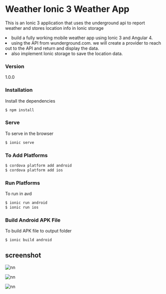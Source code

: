 # Weather Ionic 3 Weather App

This is an Ionic 3 application that uses the underground api to report weather and stores location info in Ionic storage

<li> build a fully working mobile weather app using Ionic 3 and Angular 4. </li>
<li>using the API from wunderground.com. we will create a provider to reach out to the API and return and display the data.</li>
<li> also implement Ionic storage to save the location data. </li>

### Version
1.0.0

### Installation

Install the dependencies

```sh
$ npm install
```

### Serve
To serve in the browser

```sh
$ ionic serve
```

### To Add Platforms
```sh
$ cordova platform add android
$ cordova platform add ios
```

### Run Platforms
To run in avd

```sh
$ ionic run android
$ ionic run ios
```

### Build Android APK File
To build APK file to output folder

```sh
$ ionic build android
```


## screenshot

![nn](https://user-images.githubusercontent.com/12325386/29242255-1b073088-7fbc-11e7-9d2b-023f612175c5.JPG)

![nn](https://user-images.githubusercontent.com/12325386/29242270-56ad7d2c-7fbc-11e7-964d-8ad14a36f594.JPG)

![nn](https://user-images.githubusercontent.com/12325386/29242278-7e45012a-7fbc-11e7-8307-2d8347d496bd.JPG)

